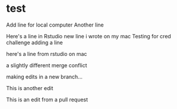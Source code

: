 # test

Add line for local computer
Another line

Here's a line in Rstudio
new line i wrote on my  mac
Testing for cred challenge
adding a line

here's a line from rstudio on mac

a slightly different merge conflict

making edits in a new branch...

This is another edit

This is an edit from a pull request
